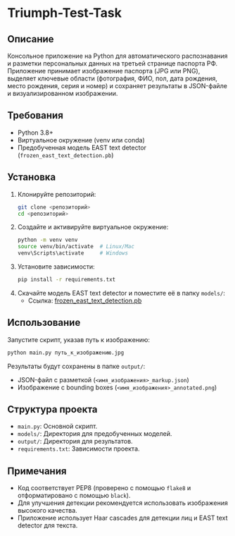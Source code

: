 # Triumph-Test-Task

## Описание
Консольное приложение на Python для автоматического распознавания и разметки персональных данных на третьей странице паспорта РФ. Приложение принимает изображение паспорта (JPG или PNG), выделяет ключевые области (фотография, ФИО, пол, дата рождения, место рождения, серия и номер) и сохраняет результаты в JSON-файле и визуализированном изображении.

## Требования
- Python 3.8+
- Виртуальное окружение (venv или conda)
- Предобученная модель EAST text detector (`frozen_east_text_detection.pb`)

## Установка
1. Клонируйте репозиторий:
   ```bash
   git clone <репозиторий>
   cd <репозиторий>
   ```
2. Создайте и активируйте виртуальное окружение:
   ```bash
   python -m venv venv
   source venv/bin/activate  # Linux/Mac
   venv\Scripts\activate     # Windows
   ```
3. Установите зависимости:
   ```bash
   pip install -r requirements.txt
   ```
4. Скачайте модель EAST text detector и поместите её в папку `models/`:
   - Ссылка: [frozen_east_text_detection.pb](https://github.com/opencv/opencv_extra/blob/master/testdata/cv/dnn/frozen_east_text_detection.pb)

## Использование
Запустите скрипт, указав путь к изображению:
```bash
python main.py путь_к_изображению.jpg
```
Результаты будут сохранены в папке `output/`:
- JSON-файл с разметкой (`<имя_изображения>_markup.json`)
- Изображение с bounding boxes (`<имя_изображения>_annotated.png`)

## Структура проекта
- `main.py`: Основной скрипт.
- `models/`: Директория для предобученных моделей.
- `output/`: Директория для результатов.
- `requirements.txt`: Зависимости проекта.


## Примечания
- Код соответствует PEP8 (проверено с помощью `flake8` и отформатировано с помощью `black`).
- Для улучшения детекции рекомендуется использовать изображения высокого качества.
- Приложение использует Haar cascades для детекции лиц и EAST text detector для текста.